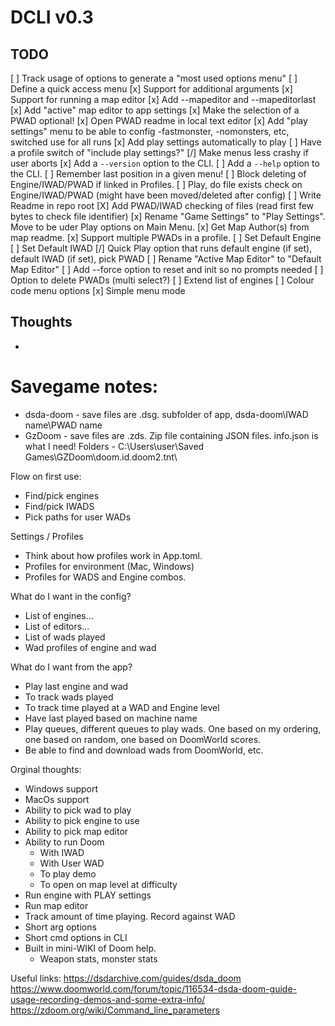 # DCLI v0.3

## TODO
[ ] Track usage of options to generate a "most used options menu"
[ ] Define a quick access menu
[x] Support for additional arguments
[x] Support for running a map editor
[x] Add --mapeditor and --mapeditorlast
[x] Add "active" map editor to app settings
[x] Make the selection of a PWAD optional!
[x] Open PWAD readme in local text editor
[x] Add "play settings" menu to be able to config -fastmonster, -nomonsters, etc, switched use for all runs
[x] Add play settings automatically to play
[ ] Have a profile switch of "include play settings?"
[/] Make menus less crashy if user aborts
[x] Add a `--version` option to the CLI.
[ ] Add a `--help` option to the CLI.
[ ] Remember last position in a given menu!
[ ] Block deleting of Engine/IWAD/PWAD if linked in Profiles.
[ ] Play, do file exists check on Engine/IWAD/PWAD (might have been moved/deleted after config)
[ ] Write Readme in repo root
[X] Add PWAD/IWAD checking of files (read first few bytes to check file identifier)
[x] Rename "Game Settings" to "Play Settings". Move to be uder Play options on Main Menu.
[x] Get Map Author(s) from map readme.
[x] Support multiple PWADs in a profile.
[ ] Set Default Engine
[ ] Set Default IWAD
[/] Quick Play option that runs default engine (if set), default IWAD (if set), pick PWAD
[ ] Rename "Active Map Editor" to "Default Map Editor"
[ ] Add --force option to reset and init so no prompts needed
[ ] Option to delete PWADs (multi select?)
[ ] Extend list of engines
[ ] Colour code menu options
[x] Simple menu mode

## Thoughts
-

# Savegame notes:
 - dsda-doom - save files are .dsg. subfolder of app, dsda-doom\IWAD name\PWAD name
 - GzDoom - save files are .zds. Zip file containing JSON files. info.json is what I need! Folders - C:\Users\user\Saved Games\GZDoom\doom.id.doom2.tnt\

Flow on first use:
 - Find/pick engines
 - Find/pick IWADS
 - Pick paths for user WADs

Settings / Profiles
 - Think about how profiles work in App.toml.
 - Profiles for environment (Mac, Windows)
 - Profiles for WADS and Engine combos.

What do I want in the config?
 - List of engines...
 - List of editors...
 - List of wads played
 - Wad profiles of engine and wad

 What do I want from the app?
 - Play last engine and wad
 - To track wads played
 - To track time played at a WAD and Engine level
 - Have last played based on machine name
 - Play queues, different queues to play wads. One based on my ordering, one based on random, one based on DoomWorld scores.
 - Be able to find and download wads from DoomWorld, etc.

Orginal thoughts:
- Windows support
- MacOs support
- Ability to pick wad to play
- Ability to pick engine to use
- Ability to pick map editor
- Ability to run Doom
    - With IWAD
    - With User WAD
    - To play demo
    - To open on map level at difficulty
- Run engine with PLAY settings
- Run map editor
- Track amount of time playing. Record against WAD
- Short arg options
- Short cmd options in CLI
- Built in mini-WIKI of Doom help.
    - Weapon stats, monster stats


Useful links:
https://dsdarchive.com/guides/dsda_doom
https://www.doomworld.com/forum/topic/116534-dsda-doom-guide-usage-recording-demos-and-some-extra-info/
https://zdoom.org/wiki/Command_line_parameters